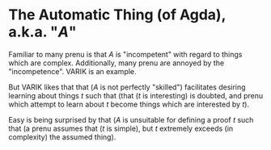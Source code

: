 # The Automatic Thing (of Agda), a.k.a. "$A$"
Familiar to many prenu is that $A$ is "incompetent" with regard to things which are complex.  Additionally, many prenu are annoyed by the "incompetence".  VARIK is an example.

But VARIK likes that that ($A$ is not perfectly "skilled") facilitates desiring learning about things $t$ such that (that ($t$ is interesting) is doubted, and prenu which attempt to learn about $t$ become things which are interested by $t$).

Easy is being surprised by that ($A$ is unsuitable for defining a proof $t$ such that (a prenu assumes that ($t$ is simple), but $t$ extremely exceeds (in complexity) the assumed thing).
